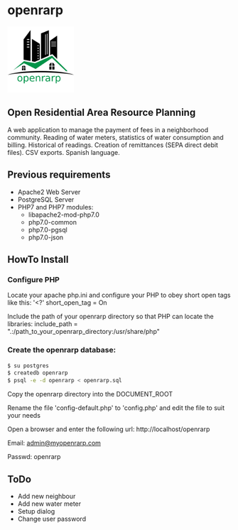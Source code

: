 # openrarp
<img src="images/openrarp_logo_large.png" width="150px" alt="openrarp logo"/>

## Open Residential Area Resource Planning
A web application to manage the payment of fees in a neighborhood community. Reading of water meters, statistics of water consumption and billing. Historical of readings. Creation of remittances (SEPA direct debit files). CSV exports. Spanish language.

## Previous requirements
- Apache2 Web Server
- PostgreSQL Server
- PHP7 and PHP7 modules:
  - libapache2-mod-php7.0
  - php7.0-common
  - php7.0-pgsql
  - php7.0-json

## HowTo Install

### Configure PHP
Locate your apache php.ini and configure your PHP to obey short open tags like this: '<?' 
short_open_tag = On

Include the path of your openrarp directory so that PHP can locate the libraries:
include_path = ".:/path_to_your_openrarp_directory:/usr/share/php"


### Create the openrarp database:

```sh
$ su postgres
$ createdb openrarp
$ psql -e -d openrarp < openrarp.sql
```

Copy the openrarp directory into the DOCUMENT_ROOT

Rename the file 'config-default.php' to 'config.php' and edit the file to suit your needs

Open a browser and enter the following url: 
http://localhost/openrarp

Email: admin@myopenrarp.com

Passwd: openrarp

## ToDo
- Add new neighbour
- Add new water meter
- Setup dialog
- Change user password
